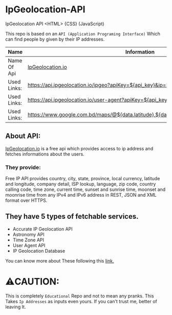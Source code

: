 # IpGeolocation-API
IpGeolocation API &lt;HTML> {CSS} (JavaScript)

This repo is based on an `API (Application Programing Interface)` Which can find people by given by their IP addresses. 

Name | Information
---------- | ----------- |
Name Of Api | [IpGeolocation.io](https://ipgeolocation.io/) |
Used Links: | https://api.ipgeolocation.io/ipgeo?apiKey=${api_key}&ip=${input.value} |
Used Links: | https://api.ipgeolocation.io/user-agent?apiKey=${api_key}&ip=${input.value} |
Used Links: | https://www.google.com.bd/maps/@${data.latitude},${data.longitude},251m/data=!3m1!1e3 |

## About API: 
[IpGeolocation.io](https://ipgeolocation.io/) is a free api which provides access to ip address and fetches informations about the users. 

### They provide:
Free IP API provides country, city, state, province, local currency, latitude and longitude, company detail, ISP lookup, language, zip code, country calling code, time zone, current time, sunset and sunrise time, moonset and moonrise time from any IPv4 and IPv6 address in REST, JSON and XML format over HTTPS.

## They have 5 types of fetchable services. 
* Accurate IP Geolocation API
* Astronomy API
* Time Zone API
* User Agent API
* IP Geolocation Database

You can know more about These following this [link.](https://ipgeolocation.io/documentation.html)

# ⚠️CAUTION:

This is completely `Educational` Repo and not to mean any pranks. This Takes `Ip Addresses` as inputs even yours. If you can't trust me, better of leaving It.
